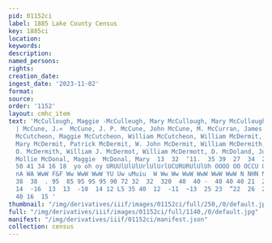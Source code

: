 ```yaml
---
pid: 01152ci
label: 1885 Lake County Census
key: 1885ci
location: 
keywords: 
description: 
named_persons: 
rights: 
creation_date: 
ingest_date: '2023-11-02'
format: 
source: 
order: '1152'
layout: cmhc_item
text: 'McCullough, Maggie -McCulleugh, Mary McCullough, Mary McCullough, Thomas McCune,
  | McCune, J.«  McCune, J. P. McCune, John McCune, M. McCurran, James McCusick, Me
  McCutcheon, Maggie McCutcheon, William McCutcheon, William McDermit, George McDermit,
  Mary McDermit, Patrick McDermit, W. John McDermit, William McDermith, Anna McDermith,
  O. McDermith, William J. McDermot, William McDermott, D. McDoland, John McDoland,
  Mollie McDonal, Maggie  McDonal, Mary  13  32  ‘11.  35 39  27  34  24  38  29  30  26  27  24  32  35
  50 41 34 16 18  yo oh oy URUUlUlUlUrlUlUrlUCURURUlUlUh OOOO OO OCCU OO  =  -  An
  nA WA WwW F&F Ww WwW WwW YU Uw uMuiu  W Ww Ww WwW WwW WwW WwW N NHN N WN  38 38
  38  38  . 95  85 95 95 95 90 72 32  32  320  40  40 -  40 40 40 21  21  21  25  24  17  17  <15
  14  -16  13  13  -10  14 12 L5 35 40  12  -11  ~13  25 23  “22  26  24  34  ll  39
  40 16  15 '
thumbnail: "/img/derivatives/iiif/images/01152ci/full/250,/0/default.jpg"
full: "/img/derivatives/iiif/images/01152ci/full/1140,/0/default.jpg"
manifest: "/img/derivatives/iiif/01152ci/manifest.json"
collection: census
---
```

